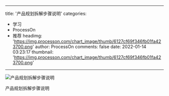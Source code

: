 
---
title: '产品规划拆解步骤说明'
categories: 
 - 学习
 - ProcessOn
 - 推荐
headimg: 'https://img.processon.com/chart_image/thumb/6127cf69f346fb01fa423700.png'
author: ProcessOn
comments: false
date: 2022-01-14 03:23:17
thumbnail: 'https://img.processon.com/chart_image/thumb/6127cf69f346fb01fa423700.png'
---

<div>   
<img class="thumb" alt="产品规划拆解步骤说明" src="https://img.processon.com/chart_image/thumb/6127cf69f346fb01fa423700.png" referrerpolicy="no-referrer">
<p>产品规划拆解步骤说明</p>  
</div>
            
